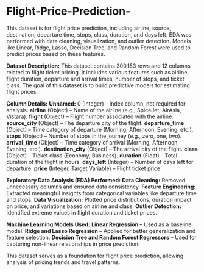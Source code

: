 # Flight-Price-Prediction-
This dataset is for flight price prediction, including airline, source, destination, departure time, stops, class, duration, and days left. EDA was performed with data cleaning, visualization, and outlier detection. Models like Linear, Ridge, Lasso, Decision Tree, and Random Forest were used to predict prices based on these features.

**Dataset Description:**
This dataset contains 300,153 rows and 12 columns related to flight ticket pricing. It includes various features such as airline, flight duration, departure and arrival times, number of stops, and ticket class. The goal of this dataset is to build predictive models for estimating flight prices.

**Column Details:**
**Unnamed:** 0 (Integer) – Index column, not required for analysis.
**airline** (Object) – Name of the airline (e.g., SpiceJet, AirAsia, Vistara).
**flight** (Object) – Flight number associated with the airline.
**source_city** (Object) – The departure city of the flight.
**departure_time** (Object) – Time category of departure (Morning, Afternoon, Evening, etc.).
**stops** (Object) – Number of stops in the journey (e.g., zero, one, two).
**arrival_time** (Object) – Time category of arrival (Morning, Afternoon, Evening, etc.).
**destination_city** (Object) – The arrival city of the flight.
**class** (Object) – Ticket class (Economy, Business).
**duration** (Float) – Total duration of the flight in hours.
**days_left** (Integer) – Number of days left for departure.
**price** (Integer, Target Variable) – Flight ticket price.

**Exploratory Data Analysis (EDA) Performed:**
**Data Cleaning:** Removed unnecessary columns and ensured data consistency.
**Feature Engineering:** Extracted meaningful insights from categorical variables like departure time and stops.
**Data Visualization:** Plotted price distributions, duration impact on price, and variations based on airline and class.
**Outlier Detection:** Identified extreme values in flight duration and ticket prices.

**Machine Learning Models Used:**
**Linear Regression** – Used as a baseline model.
**Ridge and Lasso Regression** – Applied for better generalization and feature selection.
**Decision Tree and Random Forest Regressors** – Used for capturing non-linear relationships in price prediction.

This dataset serves as a foundation for flight price prediction, allowing analysis of pricing trends and travel patterns.
